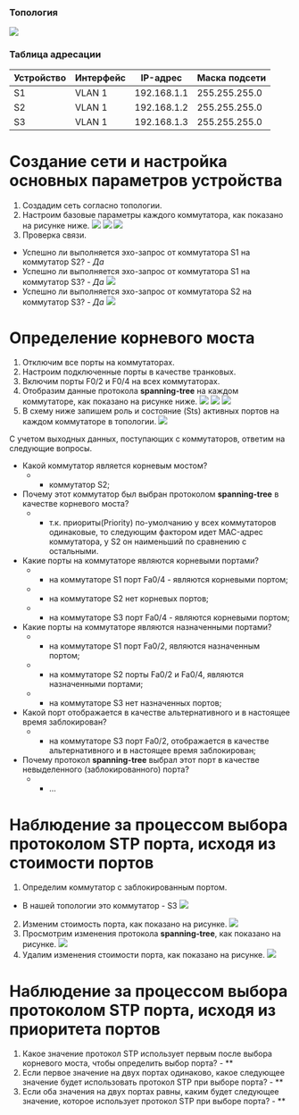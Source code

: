 ### Топология
![](https://github.com/devops-user/otus/blob/main/homeworks/homework_16/images/topo.png)

### Таблица адресации
| Устройство | Интерфейс | IP-адрес | Маска подсети |
--- | --- | --- | --- |
| S1 | VLAN 1 | 192.168.1.1 | 255.255.255.0 |
| S2 | VLAN 1 | 192.168.1.2 | 255.255.255.0 |
| S3 | VLAN 1 | 192.168.1.3 | 255.255.255.0 |

# Создание сети и настройка основных параметров устройства
1. Создадим сеть согласно топологии.
2. Настроим базовые параметры каждого коммутатора, как показано на рисунке ниже.
![](https://github.com/devops-user/otus/blob/main/homeworks/homework_16/images/S1_cfg.png)
![](https://github.com/devops-user/otus/blob/main/homeworks/homework_16/images/S2_cfg.png)
![](https://github.com/devops-user/otus/blob/main/homeworks/homework_16/images/S3_cfg.png)
3. Проверка связи.
  * Успешно ли выполняется эхо-запрос от коммутатора S1 на коммутатор S2?	- *Да*
  * Успешно ли выполняется эхо-запрос от коммутатора S1 на коммутатор S3?	- *Да*
![](https://github.com/devops-user/otus/blob/main/homeworks/homework_16/images/ping_S1.png)
  * Успешно ли выполняется эхо-запрос от коммутатора S2 на коммутатор S3?	- *Да*
![](https://github.com/devops-user/otus/blob/main/homeworks/homework_16/images/ping_S2.png)

# Определение корневого моста
1. Отключим все порты на коммутаторах.
2. Настроим подключенные порты в качестве транковых.
3. Включим порты F0/2 и F0/4 на всех коммутаторах.
4. Отобразим данные протокола **spanning-tree** на каждом коммутаторе, как показано на рисунке ниже.
![](https://github.com/devops-user/otus/blob/main/homeworks/homework_16/images/S1_stp.png)
![](https://github.com/devops-user/otus/blob/main/homeworks/homework_16/images/S2_stp.png)
![](https://github.com/devops-user/otus/blob/main/homeworks/homework_16/images/S3_stp.png)
5. В схему ниже запишем роль и состояние (Sts) активных портов на каждом коммутаторе в топологии.
![](https://github.com/devops-user/otus/blob/main/homeworks/homework_16/images/topo_2.png)

С учетом выходных данных, поступающих с коммутаторов, ответим на следующие вопросы.
  * Какой коммутатор является корневым мостом?
    * - коммутатор S2;
  * Почему этот коммутатор был выбран протоколом **spanning-tree** в качестве корневого моста?
    * - т.к. приориты(Priority) по-умолчанию у всех коммутаторов одинаковые, то следующим фактором идет MAC-адрес коммутатора, у S2 он наименьший по сравнению с остальными.
  * Какие порты на коммутаторе являются корневыми портами?
    * - на коммутаторе S1 порт Fa0/4 - являются корневыми портом;
    * - на коммутаторе S2 нет корневых портов;
    * - на коммутаторе S3 порт Fa0/4 - являются корневыми портом;
  * Какие порты на коммутаторе являются назначенными портами?
    * - на коммутаторе S1 порт Fa0/2, являются назначенным портом;
    * - на коммутаторе S2 порты Fa0/2 и Fa0/4, являются назначенными портами;
    * - на коммутаторе S3 нет назначенных портов;
  * Какой порт отображается в качестве альтернативного и в настоящее время заблокирован?
    * - на коммутаторе S3 порт Fa0/2, отображается в качестве альтернативного и в настоящее время заблокирован;
  * Почему протокол **spanning-tree** выбрал этот порт в качестве невыделенного (заблокированного) порта?
    * - ...


#	Наблюдение за процессом выбора протоколом STP порта, исходя из стоимости портов
1. Определим коммутатор с заблокированным портом.
  * В нашей топологии это коммутатор - S3
![](https://github.com/devops-user/otus/blob/main/homeworks/homework_16/images/S3_stp.png)
2. Изменим стоимость порта, как показано на рисунке.
![](https://github.com/devops-user/otus/blob/main/homeworks/homework_16/images/S3_cost.png)
3. Просмотрим изменения протокола **spanning-tree**, как показано на рисунке.
![](https://github.com/devops-user/otus/blob/main/homeworks/homework_16/images/S3_cost_2.png)
4. Удалим изменения стоимости порта, как показано на рисунке.
![](https://github.com/devops-user/otus/blob/main/homeworks/homework_16/images/S3_cost_3.png)

# Наблюдение за процессом выбора протоколом STP порта, исходя из приоритета портов
1. Какое значение протокол STP использует первым после выбора корневого моста, чтобы определить выбор порта? - **
2. Если первое значение на двух портах одинаково, какое следующее значение будет использовать протокол STP при выборе порта? - **
3. Если оба значения на двух портах равны, каким будет следующее значение, которое использует протокол STP при выборе порта? - **
